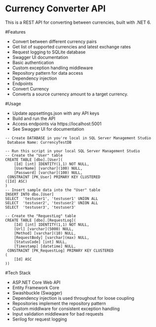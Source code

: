 # Currency Converter API
  This is a REST API for converting between currencies, built with .NET 6.

#Features
-  Convert between different currency pairs
-  Get list of supported currencies and latest exchange rates
-  Request logging to SQLite database
-  Swagger UI documentation
-  Basic authentication
-  Custom exception handling middleware
-  Repository pattern for data access
-  Dependency injection
-  Endpoints
-  Convert Currency
-  Converts a source currency amount to a target currency.

#Usage
- Update appsettings.json with any API keys
- Build and run the API
- Access endpoints via https://localhost:5001
- See Swagger UI for documentation

```
-- Create DATABASE in you're local in SQL Server Management Studio
 Database Name: CurrencyTestDB

-- Run this script in your local SQL Server Management Studio
-- Create the "User" table
CREATE TABLE [dbo].[User](
	[Id] [int] IDENTITY(1,1) NOT NULL,
	[UserName] [varchar](100) NULL,
	[Password] [varchar](100) NULL,
 CONSTRAINT [PK_User] PRIMARY KEY CLUSTERED 
([Id] ASC)
)
-- Insert sample data into the "User" table
INSERT INTO dbo.[User]
SELECT  'testuser1', 'testuser1' UNION ALL
SELECT  'testuser2', 'testuser2' UNION ALL
SELECT  'testuser3', 'testuser3'

-- Create the "RequestLog" table
CREATE TABLE [dbo].[RequestLog](
	[Id] [int] IDENTITY(1,1) NOT NULL,
	[Url] [varchar](5000) NULL,
	[Method] [varchar](10) NULL,
	[RequestBody] [varchar](max) NULL,
	[StatusCode] [int] NULL,
	[Timestamp] [datetime] NULL,
 CONSTRAINT [PK_RequestLog] PRIMARY KEY CLUSTERED 
(
	[Id] ASC
)) 

```


#Tech Stack
- ASP.NET Core Web API
- Entity Framework Core
- Swashbuckle (Swagger)
- Dependency injection is used throughout for loose coupling
- Repositories implement the repository pattern
- Custom middlware for consistent exception handling
- Input validation middleware for bad requests
- Serilog for request logging
